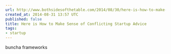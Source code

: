 ```yaml
---
url: http://www.bothsidesofthetable.com/2014/08/30/here-is-how-to-make-sense-of-conflicting-startup-advice/
created_at: 2014-08-31 13:57 UTC
published: false
title: Here is How to Make Sense of Conflicting Startup Advice
tags:
- startup
---
```


buncha frameworks
